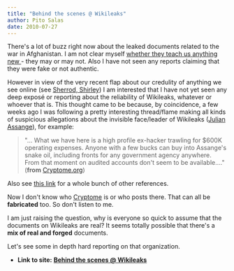 ```yaml
---
title: "Behind the scenes @ Wikileaks"
author: Pito Salas
date: 2010-07-27
---
```


There's a lot of buzz right now about the leaked documents related to the war
in Afghanistan. I am not clear myself [whether they teach us anything new
](<http://www.nytimes.com/2010/07/27/opinion/27exum.html?_r=1&ref=wikileaks>)-
they may or may not. Also I have not seen any reports claiming that they were
fake or not authentic.

However in view of the very recent flap about our credulity of anything we see
online (see [Sherrod,
Shirley](<http://www.cbsnews.com/8301-503544_162-20011099-503544.html>)) I am
interested that I have not yet seen any deep exposé or reporting about the
reliability of Wikileaks, whatever or whoever that is. This thought came to be
because, by coincidence, a few weeks ago I was following a pretty interesting
thread/flame making all kinds of suspicious allegations about the invisible
face/leader of Wikileaks ([Julian
Assange](<http://www.nydailynews.com/news/world/2010/07/27/2010-07-27_a_wikid_past_hounds_hacker.html>)),
for example:

> "… What we have here is a high profile ex-hacker trawling for $600K
> operating expenses. Anyone with a few bucks can buy into Assange's snake
> oil, including fronts for any government agency anywhere. From that moment
> on audited accounts don't seem to be available…." (**from**
> [Cryptome.org](<http://cryptome.org/0001/wikileaks-dream.htm>))

Also see [this link](<http://cryptome.org/0001/wikileaks-mess.htm>) for a
whole bunch of other references.

Now I don't know who [Cryptome](<http://cryptome.org/>) is or who posts there.
That can all be **fabricated** too. So don't listen to me.

I am just raising the question, why is everyone so quick to assume that the
documents on Wikileaks are real? It seems totally possible that there's a
**mix of real and forged** documents.

Let's see some in depth hard reporting on that organization.


* **Link to site:** **[Behind the scenes @ Wikileaks](None)**
